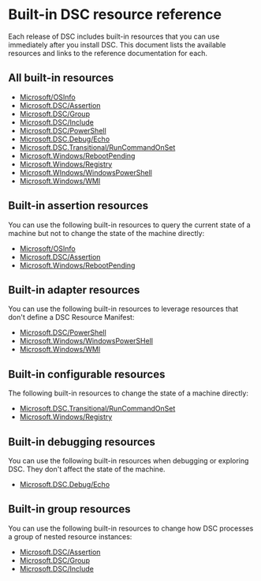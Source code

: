 # Built-in DSC resource reference

Each release of DSC includes built-in resources that you can use immediately after you install DSC.
This document lists the available resources and links to the reference documentation for each.

## All built-in resources

- [Microsoft/OSInfo](./microsoft/osinfo/resource.md)
- [Microsoft.DSC/Assertion](./microsoft/dsc/assertion/resource.md)
- [Microsoft.DSC/Group](./microsoft/dsc/group/resource.md)
- [Microsoft.DSC/Include](./microsoft/dsc/include/resource.md)
- [Microsoft.DSC/PowerShell](./microsoft/dsc/powershell/resource.md)
- [Microsoft.DSC.Debug/Echo](./microsoft/dsc/debug/echo/resource.md)
- [Microsoft.DSC.Transitional/RunCommandOnSet](./microsoft/dsc/transitional/runcomandonset/resource.md)
- [Microsoft.Windows/RebootPending](./microsoft/windows/rebootpending/resource.md)
- [Microsoft.Windows/Registry](./microsoft/windows/registry/resource.md)
- [Microsoft.WIndows/WindowsPowerShell](./microsoft/windows/windowspowershell/resource.md)
- [Microsoft.Windows/WMI](./microsoft/windows/wmi/resource.md)

## Built-in assertion resources

You can use the following built-in resources to query the current state of a machine but not to
change the state of the machine directly:

- [Microsoft/OSInfo](./microsoft/osinfo/resource.md)
- [Microsoft.DSC/Assertion](./microsoft/dsc/assertion/resource.md)
- [Microsoft.Windows/RebootPending](./microsoft/windows/rebootpending/resource.md)

## Built-in adapter resources

You can use the following built-in resources to leverage resources that don't define a DSC Resource
Manifest:

- [Microsoft.DSC/PowerShell](./microsoft/dsc/powershell/resource.md)
- [Microsoft.Windows/WindowsPowerSHell](./microsoft/windows/windowspowershell/resource.md)
- [Microsoft.Windows/WMI](./microsoft/windows/wmi/resource.md)

## Built-in configurable resources

The following built-in resources to change the state of a machine directly:

- [Microsoft.DSC.Transitional/RunCommandOnSet](./microsoft/dsc/transitional/runcomandonset/resource.md)
- [Microsoft.Windows/Registry](./microsoft/windows/registry/resource.md)

## Built-in debugging resources

You can use the following built-in resources when debugging or exploring DSC. They don't affect
the state of the machine.

- [Microsoft.DSC.Debug/Echo](./microsoft/dsc/debug/echo/resource.md)

## Built-in group resources

You can use the following built-in resources to change how DSC processes a group of nested resource
instances:

- [Microsoft.DSC/Assertion](./microsoft/dsc/assertion/resource.md)
- [Microsoft.DSC/Group](./microsoft/dsc/group/resource.md)
- [Microsoft.DSC/Include](./microsoft/dsc/include/resource.md)
